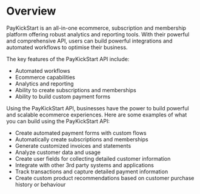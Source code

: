 # Overview

PayKickStart is an all-in-one ecommerce, subscription and membership platform
offering robust analytics and reporting tools. With their powerful and
comprehensive API, users can build powerful integrations and automated
workflows to optimise their business.

The key features of the PayKickStart API include:

- Automated workflows
- Ecommerce capabilities
- Analytics and reporting
- Ability to create subscriptions and memberships
- Ability to build custom payment forms

Using the PayKickStart API, businesses have the power to build powerful and
scalable ecommerce experiences. Here are some examples of what you can build
using the PayKickStart API:

- Create automated payment forms with custom flows
- Automatically create subscriptions and memberships
- Generate customized invoices and statements
- Analyze customer data and usage
- Create user fields for collecting detailed customer information
- Integrate with other 3rd party systems and applications
- Track transactions and capture detailed payment information
- Create custom product recommendations based on customer purchase history or
  behaviour
